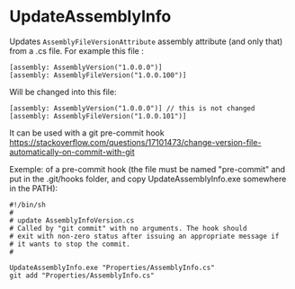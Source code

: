 # UpdateAssemblyInfo
Updates `AssemblyFileVersionAttribute` assembly attribute (and only that) from a .cs file. For example this file :

	[assembly: AssemblyVersion("1.0.0.0")]
	[assembly: AssemblyFileVersion("1.0.0.100")]

Will be changed into this file:

	[assembly: AssemblyVersion("1.0.0.0")] // this is not changed
	[assembly: AssemblyFileVersion("1.0.0.101")]

It can be used with a git pre-commit hook https://stackoverflow.com/questions/17101473/change-version-file-automatically-on-commit-with-git

Exemple: of a pre-commit hook (the file must be named "pre-commit" and put in the .git/hooks folder, and copy UpdateAssemblyInfo.exe somewhere in the PATH):

	#!/bin/sh
	#
	# update AssemblyInfoVersion.cs
	# Called by "git commit" with no arguments. The hook should
	# exit with non-zero status after issuing an appropriate message if
	# it wants to stop the commit.
	#

	UpdateAssemblyInfo.exe "Properties/AssemblyInfo.cs"
	git add "Properties/AssemblyInfo.cs"

